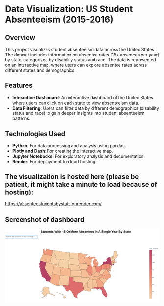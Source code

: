 # Data Visualization: US Student Absenteeism (2015-2016)

## Overview
This project visualizes student absenteeism data across the United States. The dataset includes information on absentee rates (15+ absences per year) by state, categorized by disability status and race. The data is represented on an interactive map, where users can explore absentee rates across different states and demographics.

## Features
- **Interactive Dashboard**: An interactive dashboard of the United States where users can click on each state to view absenteeism data.
- **Data Filtering**: Users can filter data by different demographics (disability status and race) to gain deeper insights into student absenteeism patterns.

## Technologies Used
- **Python**: For data processing and analysis using pandas.
- **Plotly and Dash**: For creating the interactive map.
- **Jupyter Notebooks**: For exploratory analysis and documentation.
- **Render**: For deployment to cloud hosting.

## The visualization is hosted here (please be patient, it might take a minute to load because of hosting):
https://absenteestudentsbystate.onrender.com/

## Screenshot of dashboard
![US Map](dashboard-screenshot.png)
